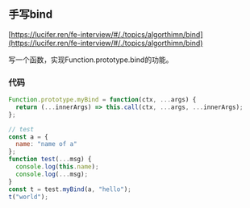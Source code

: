 ## 手写bind

[https://lucifer.ren/fe-interview/#/./topics/algorthimn/bind](https://lucifer.ren/fe-interview/#/./topics/algorthimn/bind)

写一个函数，实现Function.prototype.bind的功能。

### 代码

```javascript
Function.prototype.myBind = function(ctx, ...args) {
  return (...innerArgs) => this.call(ctx, ...args, ...innerArgs);
};

// test
const a = {
  name: "name of a"
};
function test(...msg) {
  console.log(this.name);
  console.log(...msg);
}
const t = test.myBind(a, "hello");
t("world");
```